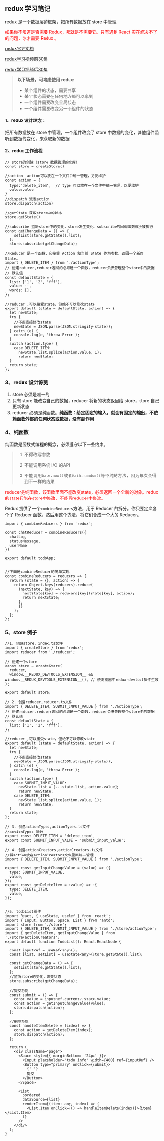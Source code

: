 ## redux 学习笔记

redux 是一个数据层的框架，把所有数据放在 store 中管理

<font color="red">如果你不知道是否需要 Redux，那就是不需要它。只有遇到 React 实在解决不了的问题，你才需要 Redux 。</font>

[redux官方文档](https://redux.js.org/)

[redux学习视频前30集](https://egghead.io/courses/fundamentals-of-redux-course-from-dan-abramov-bd5cc867)

[redux学习视频后30集](https://egghead.io/courses/building-react-applications-with-idiomatic-redux)

> **以下场景，可考虑使用 redux:**
>
> - 某个组件的状态，需要共享
> - 某个状态需要在任何地方都可以拿到
> - 一个组件需要改变全局状态
> - 一个组件需要改变另一个组件的状态

#### 1、redux 设计理念：

把所有数据放在 store 中管理，一个组件改变了 store 中数据的变化，其他组件监听到数据的变化，来获取新的数据

#### 2、redux 工作流程

```react
// store的创建（store 数据管理的仓库）
const store = createStore()

//action  action可以放在一个文件中统一管理，方便维护
const action = {
  type:'delete_item',  // type 可以放在一个文件中统一管理，以便维护
  value:value
}
//dispatch 派发action
store.dispatch(action)

//getState 获取store中的状态
store.getState()

//subscribe 监听store中的变化，store发生变化，subscribe的回调函数就会被执行
const getChangeData = () => {
    setList(store.getState().list);
  };
  store.subscribe(getChangeData);

//Reducer 是一个函数，它接受 Action 和当前 State 作为参数，返回一个新的 State。
import { DELETE_ITEM } from './actionType';
// 创建reducer,reducer返回的必须是一个函数，reducer负责管理整个store中的数据
// 默认值
const defaultState = {
  list: ['1', '2', 'fff'],
  value: '',
  words: [],
};

//reducer ,可以接受state，但绝不可以修改state
export default (state = defaultState, action) => {
  let newState;
  try {
    //不能直接修改state
    newState = JSON.parse(JSON.stringify(state));
  } catch (e) {
    console.log(e, 'throw Error');
  }
  switch (action.type) {
    case DELETE_ITEM:
      newState.list.splice(action.value, 1);
      return newState;
  }
  return state;
};

```

### 3、redux 设计原则

1. store 必须是唯一的
2. 只有 store 能改变自己的数据，reducer 将新的状态返回给 store，store 自己更新状态
3. reducer 必须是纯函数。**纯函数：给定固定的输入，就会有固定的输出，不依赖函数外部的任何状态或数据，没有副作用**

### 4、纯函数

纯函数是函数式编程的概念，必须遵守以下一些约束。

> 1. 不得改写参数
>
> 2. 不能调用系统 I/O 的API
>
> 3. 不能调用`Date.now()`或者`Math.random()`等不纯的方法，因为每次会得到不一样的结果

<font color="red">reducer是纯函数，该函数里面不能改变state，必须返回一个全新的对象。redux的state只能在store中修改，不能再reducer中修改。</font>

Redux 提供了一个`combineReducers`方法，用于 Reducer 的拆分。你只要定义各个子 Reducer 函数，然后用这个方法，将它们合成一个大的 Reducer。

```react
import { combineReducers } from 'redux';

const chatReducer = combineReducers({
  chatLog,
  statusMessage,
  userName
})

export default todoApp;


//下面是combineReducer的简单实现
const combineReducers = reducers => {
  return (state = {}, action) => {
    return Object.keys(reducers).reduce(
      (nextState, key) => {
        nextState[key] = reducers[key](state[key], action);
        return nextState;
      },
      {} 
    );
  };
};
```



### 5、store 例子

```react
//1. 创建store，index.ts文件
import { createStore } from 'redux';
import reducer from './reducer';

// 创建一个store
const store = createStore(
  reducer,
  window.__REDUX_DEVTOOLS_EXTENSION__ && window.__REDUX_DEVTOOLS_EXTENSION__(), // 使浏览器中redux-devtool插件生效
);

export default store;

// 2. 创建reducer,reducer.ts文件
import { DELETE_ITEM, SUBMIT_INPUT_VALUE } from './actionType';
// 创建reducer,reducer返回的必须是一个函数，reducer负责管理整个store中的数据
// 默认值
const defaultState = {
  list: ['1', '2', 'fff'],
};

//reducer ,可以接受state，但绝不可以修改state
export default (state = defaultState, action) => {
  let newState;
  try {
    //不能直接修改state
    newState = JSON.parse(JSON.stringify(state));
  } catch (e) {
    console.log(e, 'throw Error');
  }
  switch (action.type) {
    case SUBMIT_INPUT_VALUE:
      newState.list = [...state.list, action.value];
      return newState;
    case DELETE_ITEM:
      newState.list.splice(action.value, 1);
      return newState;
  }
  return state;
};

// 3. 创建actionTypes,actionTypes.ts文件
//actionTypes 拆分
export const DELETE_ITEM = 'delete_item';
export const SUBMIT_INPUT_VALUE = 'submit_input_value';

// 4. 创建actionCreators,actionCreators.ts文件
//将action放在actionCreators文件里面统一管理
import { DELETE_ITEM, SUBMIT_INPUT_VALUE } from './actionType';

export const getInputChangeValue = (value) => ({
  type: SUBMIT_INPUT_VALUE,
  value,
});
export const getDeleteItem = (value) => ({
  type: DELETE_ITEM,
  value,
});


//5. todoList组件
import React, { useState, useRef } from 'react';
import { Input, Button, Space, List } from 'antd';
import store from './store';
import { DELETE_ITEM, SUBMIT_INPUT_VALUE } from './store/actionType';
import { getDeleteItem, getInputChangeValue } from './store/actionCreators';
export default function TodoList(): React.ReactNode {

  const inputRef = useRef<any>();
  const [list, setList] = useState<any>(store.getState().list);

  const getChangeData = () => {
    setList(store.getState().list);
  };
  //监听store的变化，改变状态
  store.subscribe(getChangeData);

  //提交功能
  const submit = () => {
    const value = inputRef.current?.state.value;
    const action = getInputChangeValue(value);
    store.dispatch(action);
  };

  //删除功能
  const handleItemDelete = (index) => {
    const action = getDeleteItem(index);
    store.dispatch(action);
  };

  return (
    <div className="page">
      <Space style={{ marginBottom: '24px' }}>
        <Input placeholder="todo info" width={400} ref={inputRef} />
        <Button type="primary" onClick={submit}>
          {' '}
          提交
        </Button>
      </Space>

      <List
        bordered
        dataSource={list}
        renderItem={(item: any, index) => (
          <List.Item onClick={() => handleItemDelete(index)}>{item}</List.Item>
        )}
      />
    </div>
  );
}

```
